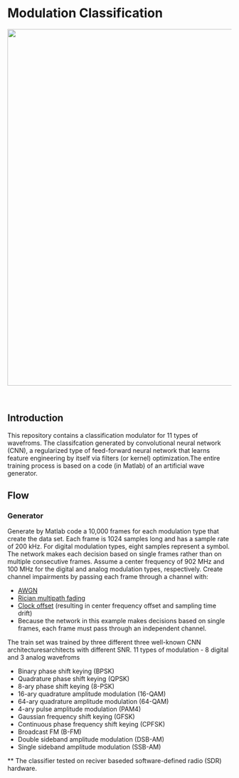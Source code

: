 # Modulation Classification
<div align="center">
<p>
<img src="https://www.sintef.no/contentassets/151f67a6a457473eabb34c5de9e022ea/shutterstock_1236109669.jpg?width=1024&height=320&mode=crop&quality=80" 
 width="800">
</p>
<br>


</div>


## Introduction
This repository contains a classification modulator for 11 types of wavefroms.
The classifcation generated by convolutional neural network (CNN), a regularized type of feed-forward neural network that learns feature engineering by 
itself via filters (or kernel) optimization.The entire training process is based on a code (in Matlab) of an artificial wave generator.

## Flow
### Generator
Generate by Matlab code a 10,000 frames for each modulation type that create the data set. Each frame is 1024 samples long and has a sample rate of 200 kHz. For digital modulation types, eight samples represent a symbol. The network makes each decision based on single frames rather than on multiple consecutive frames. 
Assume a center frequency of 902 MHz and 100 MHz for the digital and analog modulation types, respectively.
Create channel impairments by passing each frame through a channel with:
* [AWGN](https://en.wikipedia.org/wiki/Additive_white_Gaussian_noise#:~:text=Additive%20white%20Gaussian%20noise%20(AWGN,processes%20that%20occur%20in%20nature.))
* [Rician multipath fading](https://en.wikipedia.org/wiki/Rician_fading#:~:text=Rician%20fading%20or%20Ricean%20fading,changing%20(lengthening%20or%20shortening).)
* [Clock offset](https://people.cs.rutgers.edu/~pxk/417/notes/clocks.html#:~:text=The%20difference%20between%20two%20clocks,network%20delay%20is%20called%20jitter.) (resulting in center frequency offset and sampling time drift)
* Because the network in this example makes decisions based on single frames, each frame must pass through an independent channel. 


The train set was trained by three different three well-known CNN architecturesarchitects with different SNR.
11 types of modulation - 8 digital and 3 analog wavefroms
* Binary phase shift keying (BPSK)
* Quadrature phase shift keying (QPSK)
* 8-ary phase shift keying (8-PSK)
* 16-ary quadrature amplitude modulation (16-QAM)
* 64-ary quadrature amplitude modulation (64-QAM)
* 4-ary pulse amplitude modulation (PAM4)
* Gaussian frequency shift keying (GFSK)
* Continuous phase frequency shift keying (CPFSK)
* Broadcast FM (B-FM)
* Double sideband amplitude modulation (DSB-AM)
* Single sideband amplitude modulation (SSB-AM)

** The classifier tested on reciver baseded software-defined radio (SDR) hardware.
